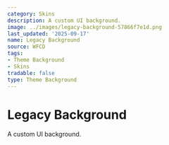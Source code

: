 ```yaml
---
category: Skins
description: A custom UI background.
image: ../images/legacy-background-57866f7e1d.png
last_updated: '2025-09-17'
name: Legacy Background
source: WFCD
tags:
- Theme Background
- Skins
tradable: false
type: Theme Background
---
```


# Legacy Background

A custom UI background.

